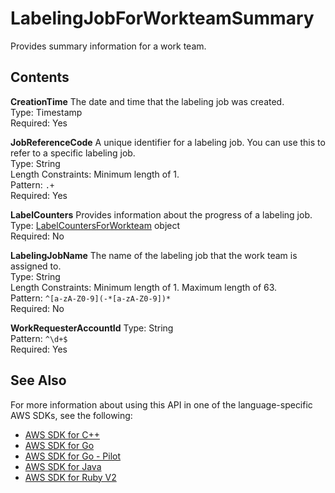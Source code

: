 # LabelingJobForWorkteamSummary<a name="API_LabelingJobForWorkteamSummary"></a>

Provides summary information for a work team\.

## Contents<a name="API_LabelingJobForWorkteamSummary_Contents"></a>

 **CreationTime**   <a name="SageMaker-Type-LabelingJobForWorkteamSummary-CreationTime"></a>
The date and time that the labeling job was created\.  
Type: Timestamp  
Required: Yes

 **JobReferenceCode**   <a name="SageMaker-Type-LabelingJobForWorkteamSummary-JobReferenceCode"></a>
A unique identifier for a labeling job\. You can use this to refer to a specific labeling job\.  
Type: String  
Length Constraints: Minimum length of 1\.  
Pattern: `.+`   
Required: Yes

 **LabelCounters**   <a name="SageMaker-Type-LabelingJobForWorkteamSummary-LabelCounters"></a>
Provides information about the progress of a labeling job\.  
Type: [LabelCountersForWorkteam](API_LabelCountersForWorkteam.md) object  
Required: No

 **LabelingJobName**   <a name="SageMaker-Type-LabelingJobForWorkteamSummary-LabelingJobName"></a>
The name of the labeling job that the work team is assigned to\.  
Type: String  
Length Constraints: Minimum length of 1\. Maximum length of 63\.  
Pattern: `^[a-zA-Z0-9](-*[a-zA-Z0-9])*`   
Required: No

 **WorkRequesterAccountId**   <a name="SageMaker-Type-LabelingJobForWorkteamSummary-WorkRequesterAccountId"></a>
Type: String  
Pattern: `^\d+$`   
Required: Yes

## See Also<a name="API_LabelingJobForWorkteamSummary_SeeAlso"></a>

For more information about using this API in one of the language\-specific AWS SDKs, see the following:
+  [AWS SDK for C\+\+](https://docs.aws.amazon.com/goto/SdkForCpp/sagemaker-2017-07-24/LabelingJobForWorkteamSummary) 
+  [AWS SDK for Go](https://docs.aws.amazon.com/goto/SdkForGoV1/sagemaker-2017-07-24/LabelingJobForWorkteamSummary) 
+  [AWS SDK for Go \- Pilot](https://docs.aws.amazon.com/goto/SdkForGoPilot/sagemaker-2017-07-24/LabelingJobForWorkteamSummary) 
+  [AWS SDK for Java](https://docs.aws.amazon.com/goto/SdkForJava/sagemaker-2017-07-24/LabelingJobForWorkteamSummary) 
+  [AWS SDK for Ruby V2](https://docs.aws.amazon.com/goto/SdkForRubyV2/sagemaker-2017-07-24/LabelingJobForWorkteamSummary) 